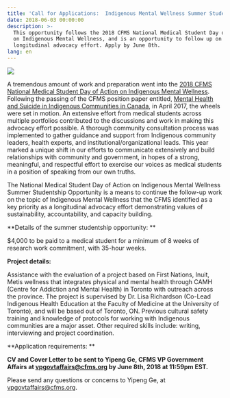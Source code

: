 ```yaml
---
title: 'Call for Applications:  Indigenous Mental Wellness Summer Studentship'
date: 2018-06-03 00:00:00
description: >-
  This opportunity follows the 2018 CFMS National Medical Student Day of Action
  on Indigenous Mental Wellness, and is an opportunity to follow up on this
  longitudinal advocacy effort. Apply by June 8th.
lang: en
---
```


![](/uploads/indigenous-mental-wellness-summer-studentship.png)

A tremendous amount of work and preparation went into the [2018 CFMS National Medical Student Day of Action on Indigenous Mental Wellness](https://www.cfms.org/what-we-do/advocacy/day-of-action.html). Following the passing of the CFMS position paper entitled, [Mental Health and Suicide in Indigenous Communities in Canada](https://www.cfms.org/files/position-papers/sgm_2017_indigenous_mental_health.pdf), in April 2017, the wheels were set in motion. An extensive effort from medical students across multiple portfolios contributed to the discussions and work in making this advocacy effort possible. A thorough community consultation process was implemented to gather guidance and support from Indigenous community leaders, health experts, and institutional/organizational leads. This year marked a unique shift in our efforts to communicate extensively and build relationships with community and government, in hopes of a strong, meaningful, and respectful effort to exercise our voices as medical students in a position of speaking from our own truths.

The National Medical Student Day of Action on Indigenous Mental Wellness Summer Studentship Opportunity is a means to continue the follow-up work on the topic of Indigenous Mental Wellness that the CFMS identified as a key priority as a longitudinal advocacy effort demonstrating values of sustainability, accountability, and capacity building.

**Details of the summer studentship opportunity: **

$4,000 to be paid to a medical student for a minimum of 8 weeks of research work commitment, with 35-hour weeks.

**Project details:**

Assistance with the evaluation of a project based on First Nations, Inuit, Metis wellness that integrates physical and mental health through CAMH (Centre for Addiction and Mental Health) in Toronto with outreach across the province. The project is supervised by Dr. Lisa Richardson (Co-Lead Indigenous Health Education at the Faculty of Medicine at the University of Toronto), and will be based out of Toronto, ON. Previous cultural safety training and knowledge of protocols for working with Indigenous communities are a major asset. Other required skills include: writing, interviewing and project coordination.

**Application requirements: **

**CV and Cover Letter to be sent to Yipeng Ge, CFMS VP Government Affairs at [vpgovtaffairs@cfms.org](mailto:vpgovtaffairs@cfms.org) by June 8th, 2018 at 11:59pm EST.&nbsp;**

Please send any questions or concerns to Yipeng Ge, at [vpgovtaffairs@cfms.org](mailto:vpgovtaffairs@cfms.org).